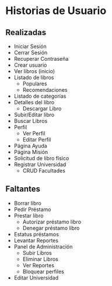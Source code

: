 # Historias de Usuario

## Realizadas

-   Iniciar Sesión
-   Cerrar Sesión
-   Recuperar Contraseña
-   Crear usuario
-   Ver libros (inicio)
-   Listado de libros
    -   Populares
    -   Recomendaciones
-   Listado de categorías
-   Detalles del libro
    -   Descargar Libro
-   Subir/Editar libro
-   Buscar Libros
-   Perfil
    -   Ver Perfil
    -   Editar Perfil
-   Página Ayuda
-   Página Misión
-   Solicitud de libro físico
-   Registrar Universidad
    -   CRUD Facultades

## Faltantes

-   Borrar libro
-   Pedir Préstamo
-   Prestar libro
    -   Autorizar préstamo libro
    -   Denegar préstamo libro
-   Estatus préstamos
-   Levantar Reportes
-   Panel de Administración
    -   Subir Libros
    -   Eliminar Libros
    -   Ver Reportes
    -   Bloquear perfiles
-   Editar Universidad
